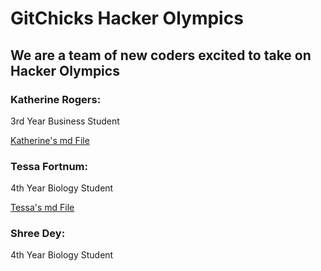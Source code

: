 # GitChicks Hacker Olympics
## We are a team of new coders excited to take on Hacker Olympics

### Katherine Rogers: 
3rd Year Business Student

[Katherine's md File](Katherine.md)

### Tessa Fortnum: 
4th Year Biology Student

[Tessa's md File](Tessa.md)

### Shree Dey: 
4th Year Biology Student
